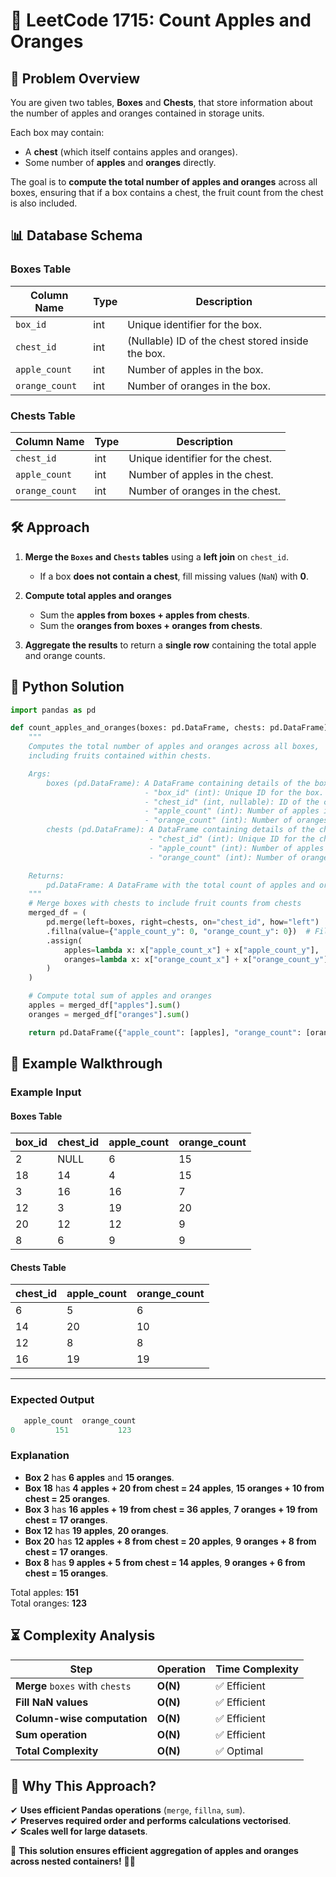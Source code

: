 # 🍏 **LeetCode 1715: Count Apples and Oranges**  

## 📌 **Problem Overview**  
You are given two tables, **Boxes** and **Chests**, that store information about the number of apples and oranges contained in storage units.  

Each box may contain:  
- A **chest** (which itself contains apples and oranges).  
- Some number of **apples** and **oranges** directly.  

The goal is to **compute the total number of apples and oranges** across all boxes, ensuring that if a box contains a chest, the fruit count from the chest is also included.  

## 📊 **Database Schema**  

### **Boxes Table**  
| Column Name   | Type  | Description |
|--------------|------|-------------|
| `box_id`     | int  | Unique identifier for the box. |
| `chest_id`   | int  | (Nullable) ID of the chest stored inside the box. |
| `apple_count`  | int  | Number of apples in the box. |
| `orange_count` | int  | Number of oranges in the box. |

### **Chests Table**  
| Column Name   | Type  | Description |
|--------------|------|-------------|
| `chest_id`   | int  | Unique identifier for the chest. |
| `apple_count`  | int  | Number of apples in the chest. |
| `orange_count` | int  | Number of oranges in the chest. |

## 🛠 **Approach**  

1. **Merge the `Boxes` and `Chests` tables** using a **left join** on `chest_id`.  
   - If a box **does not contain a chest**, fill missing values (`NaN`) with **0**.  

2. **Compute total apples and oranges**  
   - Sum the **apples from boxes + apples from chests**.  
   - Sum the **oranges from boxes + oranges from chests**.  

3. **Aggregate the results** to return a **single row** containing the total apple and orange counts.

## 🚀 **Python Solution**  

```python
import pandas as pd

def count_apples_and_oranges(boxes: pd.DataFrame, chests: pd.DataFrame) -> pd.DataFrame:
    """
    Computes the total number of apples and oranges across all boxes, 
    including fruits contained within chests.

    Args:
        boxes (pd.DataFrame): A DataFrame containing details of the boxes with columns:
                              - "box_id" (int): Unique ID for the box.
                              - "chest_id" (int, nullable): ID of the chest inside the box.
                              - "apple_count" (int): Number of apples in the box.
                              - "orange_count" (int): Number of oranges in the box.
        chests (pd.DataFrame): A DataFrame containing details of the chests with columns:
                               - "chest_id" (int): Unique ID for the chest.
                               - "apple_count" (int): Number of apples in the chest.
                               - "orange_count" (int): Number of oranges in the chest.

    Returns:
        pd.DataFrame: A DataFrame with the total count of apples and oranges.
    """
    # Merge boxes with chests to include fruit counts from chests
    merged_df = (
        pd.merge(left=boxes, right=chests, on="chest_id", how="left")
        .fillna(value={"apple_count_y": 0, "orange_count_y": 0})  # Fill NaN with 0 for chests
        .assign(
            apples=lambda x: x["apple_count_x"] + x["apple_count_y"],
            oranges=lambda x: x["orange_count_x"] + x["orange_count_y"]
        )
    )

    # Compute total sum of apples and oranges
    apples = merged_df["apples"].sum()
    oranges = merged_df["oranges"].sum()

    return pd.DataFrame({"apple_count": [apples], "orange_count": [oranges]})

```

## 📌 **Example Walkthrough**  

### **Example Input**  

#### **Boxes Table**  
| box_id | chest_id | apple_count | orange_count |
|--------|---------|-------------|--------------|
| 2      | NULL    | 6           | 15           |
| 18     | 14      | 4           | 15           |
| 3      | 16      | 16          | 7            |
| 12     | 3       | 19          | 20           |
| 20     | 12      | 12          | 9            |
| 8      | 6       | 9           | 9            |

#### **Chests Table**  
| chest_id | apple_count | orange_count |
|----------|-------------|--------------|
| 6        | 5           | 6            |
| 14       | 20          | 10           |
| 12       | 8           | 8            |
| 16       | 19          | 19           |

---

### **Expected Output**  
```python
   apple_count  orange_count
0         151           123
```

### **Explanation**  
- **Box 2** has **6 apples** and **15 oranges**.  
- **Box 18** has **4 apples + 20 from chest = 24 apples**, **15 oranges + 10 from chest = 25 oranges**.  
- **Box 3** has **16 apples + 19 from chest = 36 apples**, **7 oranges + 19 from chest = 17 oranges**.  
- **Box 12** has **19 apples**, **20 oranges**.  
- **Box 20** has **12 apples + 8 from chest = 20 apples**, **9 oranges + 8 from chest = 17 oranges**.  
- **Box 8** has **9 apples + 5 from chest = 14 apples**, **9 oranges + 6 from chest = 15 oranges**.  

Total apples: **151**  
Total oranges: **123**  

## ⏳ **Complexity Analysis**  

| Step | Operation | Time Complexity |
|------|------------|----------------|
| **Merge** `boxes` with `chests` | **O(N)** | ✅ Efficient |
| **Fill NaN values** | **O(N)** | ✅ Efficient |
| **Column-wise computation** | **O(N)** | ✅ Efficient |
| **Sum operation** | **O(N)** | ✅ Efficient |
| **Total Complexity** | **O(N)** | ✅ Optimal |

## 🎯 **Why This Approach?**  
✔ **Uses efficient Pandas operations** (`merge`, `fillna`, `sum`).  
✔ **Preserves required order and performs calculations vectorised**.  
✔ **Scales well for large datasets**.  

🚀 **This solution ensures efficient aggregation of apples and oranges across nested containers!** 🍏🍊